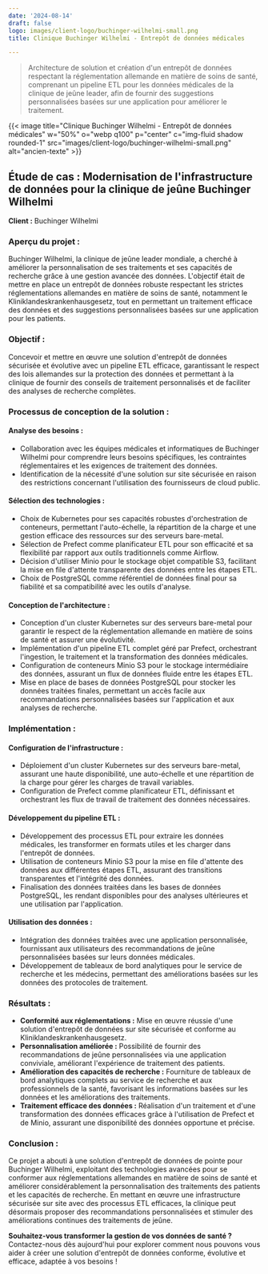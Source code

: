 ```yaml
---
date: '2024-08-14'
draft: false
logo: images/client-logo/buchinger-wilhelmi-small.png
title: Clinique Buchinger Wilhelmi - Entrepôt de données médicales

---
```

> Architecture de solution et création d'un entrepôt de données respectant la réglementation allemande en matière de soins de santé, comprenant un pipeline ETL pour les données médicales de la clinique de jeûne leader, afin de fournir des suggestions personnalisées basées sur une application pour améliorer le traitement.

{{< image title="Clinique Buchinger Wilhelmi - Entrepôt de données médicales" w="50%" o="webp q100" p="center" c="img-fluid shadow rounded-1" src="images/client-logo/buchinger-wilhelmi-small.png" alt="ancien-texte" >}}

## Étude de cas : Modernisation de l'infrastructure de données pour la clinique de jeûne Buchinger Wilhelmi

**Client :** Buchinger Wilhelmi

### Aperçu du projet :

Buchinger Wilhelmi, la clinique de jeûne leader mondiale, a cherché à améliorer la personnalisation de ses traitements et ses capacités de recherche grâce à une gestion avancée des données. L'objectif était de mettre en place un entrepôt de données robuste respectant les strictes réglementations allemandes en matière de soins de santé, notamment le Kliniklandeskrankenhausgesetz, tout en permettant un traitement efficace des données et des suggestions personnalisées basées sur une application pour les patients.

### Objectif :

Concevoir et mettre en œuvre une solution d'entrepôt de données sécurisée et évolutive avec un pipeline ETL efficace, garantissant le respect des lois allemandes sur la protection des données et permettant à la clinique de fournir des conseils de traitement personnalisés et de faciliter des analyses de recherche complètes.

### Processus de conception de la solution :

#### Analyse des besoins :

- Collaboration avec les équipes médicales et informatiques de Buchinger Wilhelmi pour comprendre leurs besoins spécifiques, les contraintes réglementaires et les exigences de traitement des données.
- Identification de la nécessité d'une solution sur site sécurisée en raison des restrictions concernant l'utilisation des fournisseurs de cloud public.

#### Sélection des technologies :

- Choix de Kubernetes pour ses capacités robustes d'orchestration de conteneurs, permettant l'auto-échelle, la répartition de la charge et une gestion efficace des ressources sur des serveurs bare-metal.
- Sélection de Prefect comme planificateur ETL pour son efficacité et sa flexibilité par rapport aux outils traditionnels comme Airflow.
- Décision d'utiliser Minio pour le stockage objet compatible S3, facilitant la mise en file d'attente transparente des données entre les étapes ETL.
- Choix de PostgreSQL comme référentiel de données final pour sa fiabilité et sa compatibilité avec les outils d'analyse.

#### Conception de l'architecture :

- Conception d'un cluster Kubernetes sur des serveurs bare-metal pour garantir le respect de la réglementation allemande en matière de soins de santé et assurer une évolutivité.
- Implémentation d'un pipeline ETL complet géré par Prefect, orchestrant l'ingestion, le traitement et la transformation des données médicales.
- Configuration de conteneurs Minio S3 pour le stockage intermédiaire des données, assurant un flux de données fluide entre les étapes ETL.
- Mise en place de bases de données PostgreSQL pour stocker les données traitées finales, permettant un accès facile aux recommandations personnalisées basées sur l'application et aux analyses de recherche.

### Implémentation :

#### Configuration de l'infrastructure :

- Déploiement d'un cluster Kubernetes sur des serveurs bare-metal, assurant une haute disponibilité, une auto-échelle et une répartition de la charge pour gérer les charges de travail variables.
- Configuration de Prefect comme planificateur ETL, définissant et orchestrant les flux de travail de traitement des données nécessaires.

#### Développement du pipeline ETL :

- Développement des processus ETL pour extraire les données médicales, les transformer en formats utiles et les charger dans l'entrepôt de données.
- Utilisation de conteneurs Minio S3 pour la mise en file d'attente des données aux différentes étapes ETL, assurant des transitions transparentes et l'intégrité des données.
- Finalisation des données traitées dans les bases de données PostgreSQL, les rendant disponibles pour des analyses ultérieures et une utilisation par l'application.

#### Utilisation des données :

- Intégration des données traitées avec une application personnalisée, fournissant aux utilisateurs des recommandations de jeûne personnalisées basées sur leurs données médicales.
- Développement de tableaux de bord analytiques pour le service de recherche et les médecins, permettant des améliorations basées sur les données des protocoles de traitement.

### Résultats :

- **Conformité aux réglementations :** Mise en œuvre réussie d'une solution d'entrepôt de données sur site sécurisée et conforme au Kliniklandeskrankenhausgesetz.
- **Personnalisation améliorée :** Possibilité de fournir des recommandations de jeûne personnalisées via une application conviviale, améliorant l'expérience de traitement des patients.
- **Amélioration des capacités de recherche :** Fourniture de tableaux de bord analytiques complets au service de recherche et aux professionnels de la santé, favorisant les informations basées sur les données et les améliorations des traitements.
- **Traitement efficace des données :** Réalisation d'un traitement et d'une transformation des données efficaces grâce à l'utilisation de Prefect et de Minio, assurant une disponibilité des données opportune et précise.

### Conclusion :

Ce projet a abouti à une solution d'entrepôt de données de pointe pour Buchinger Wilhelmi, exploitant des technologies avancées pour se conformer aux réglementations allemandes en matière de soins de santé et améliorer considérablement la personnalisation des traitements des patients et les capacités de recherche. En mettant en œuvre une infrastructure sécurisée sur site avec des processus ETL efficaces, la clinique peut désormais proposer des recommandations personnalisées et stimuler des améliorations continues des traitements de jeûne.

**Souhaitez-vous transformer la gestion de vos données de santé ?** Contactez-nous dès aujourd'hui pour explorer comment nous pouvons vous aider à créer une solution d'entrepôt de données conforme, évolutive et efficace, adaptée à vos besoins !
